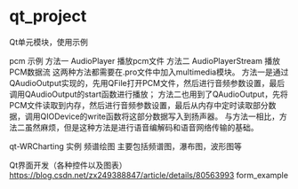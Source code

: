# qt_project
Qt单元模块，使用示例

pcm 示例 
方法一 AudioPlayer  播放pcm文件
方法二 AudioPlayerStream  播放PCM数据流
这两种方法都需要在.pro文件中加入multimedia模块。
方法一是通过QAudioOutput实现的，先用QFile打开PCM文件，然后进行音频参数设置，最后调用QAudioOutput的start函数进行播放；
方法二也用到了QAudioOutput，先将PCM文件读取到内存，然后进行音频参数设置，最后从内存中定时读取部分数据，调用QIODevice的write函数将这部分数据写入到扬声器。
与方法一相比，方法二虽然麻烦，但是这种方法是进行语音编解码和语音网络传输的基础。


qt-WRCharting 实例
频谱绘图  主要包括频谱图，瀑布图，波形图等


Qt界面开发（各种控件以及图表）
https://blog.csdn.net/zx249388847/article/details/80563993
form_example
